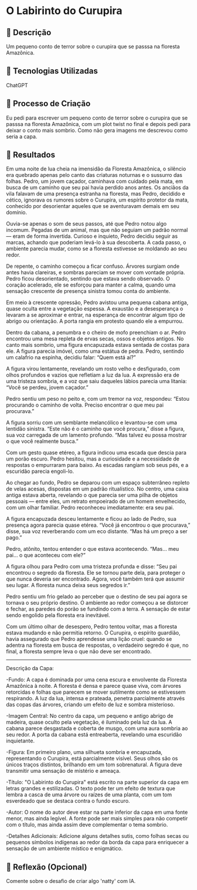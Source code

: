 # O Labirinto do Curupira

## 📒 Descrição
Um pequeno conto de terror sobre o curupira que se passsa na floresta Amazônica.

## 🤖 Tecnologias Utilizadas
ChatGPT

## 🧐 Processo de Criação
Eu pedi para escrever um pequeno conto de terror sobre o curupira que se passsa na floresta Amazônica, com um plot twist no final e depois pedi para deixar o conto mais sombrio. Como não gera imagens me descrevou como seria a capa.

## 🚀 Resultados
Em uma noite de lua cheia na imensidão da Floresta Amazônica, o silêncio era quebrado apenas pelo canto das criaturas noturnas e o sussurro das folhas. Pedro, um jovem caçador, caminhava com cuidado pela mata, em busca de um caminho que seu pai havia perdido anos antes. Os anciãos da vila falavam de uma presença estranha na floresta, mas Pedro, decidido e cético, ignorava os rumores sobre o Curupira, um espírito protetor da mata, conhecido por desorientar aqueles que se aventuravam demais em seu domínio.

Ouvia-se apenas o som de seus passos, até que Pedro notou algo incomum. Pegadas de um animal, mas que não seguiam um padrão normal — eram de forma invertida. Curioso e inquieto, Pedro decidiu seguir as marcas, achando que poderiam levá-lo à sua descoberta. A cada passo, o ambiente parecia mudar, como se a floresta estivesse se moldando ao seu redor.

De repente, o caminho começou a ficar confuso. Árvores surgiam onde antes havia clareiras, e sombras pareciam se mover com vontade própria. Pedro ficou desorientado, sentindo que estava sendo observado. O coração acelerado, ele se esforçou para manter a calma, quando uma sensação crescente de presença sinistra tomou conta do ambiente.

Em meio à crescente opressão, Pedro avistou uma pequena cabana antiga, quase oculta entre a vegetação espessa. A exaustão e a desesperança o levaram a se aproximar e entrar, na esperança de encontrar algum tipo de abrigo ou orientação. A porta rangia em protesto quando ele a empurrou.

Dentro da cabana, a penumbra e o cheiro de mofo preenchiam o ar. Pedro encontrou uma mesa repleta de ervas secas, ossos e objetos antigos. No canto mais sombrio, uma figura encapuzada estava sentada de costas para ele. A figura parecia imóvel, como uma estátua de pedra. Pedro, sentindo um calafrio na espinha, decidiu falar: “Quem está aí?”

A figura virou lentamente, revelando um rosto velho e desfigurado, com olhos profundos e vazios que refletiam a luz da lua. A expressão era de uma tristeza sombria, e a voz que saiu daqueles lábios parecia uma litania: “Você se perdeu, jovem caçador.”

Pedro sentiu um peso no peito e, com um tremor na voz, respondeu: “Estou procurando o caminho de volta. Preciso encontrar o que meu pai procurava.”

A figura sorriu com um semblante melancólico e levantou-se com uma lentidão sinistra. “Este não é o caminho que você procura,” disse a figura, sua voz carregada de um lamento profundo. “Mas talvez eu possa mostrar o que você realmente busca.”

Com um gesto quase etéreo, a figura indicou uma escada que descia para um porão escuro. Pedro hesitou, mas a curiosidade e a necessidade de respostas o empurraram para baixo. As escadas rangiam sob seus pés, e a escuridão parecia engoli-lo.

Ao chegar ao fundo, Pedro se deparou com um espaço subterrâneo repleto de velas acesas, dispostas em um padrão ritualístico. No centro, uma caixa antiga estava aberta, revelando o que parecia ser uma pilha de objetos pessoais — entre eles, um retrato empoeirado de um homem envelhecido, com um olhar familiar. Pedro reconheceu imediatamente: era seu pai.

A figura encapuzada desceu lentamente e ficou ao lado de Pedro, sua presença agora parecia quase etérea. “Você já encontrou o que procurava,” disse, sua voz reverberando com um eco distante. “Mas há um preço a ser pago.”

Pedro, atônito, tentou entender o que estava acontecendo. “Mas... meu pai... o que aconteceu com ele?”

A figura olhou para Pedro com uma tristeza profunda e disse: “Seu pai encontrou o segredo da floresta. Ele se tornou parte dela, para proteger o que nunca deveria ser encontrado. Agora, você também terá que assumir seu lugar. A floresta nunca deixa seus segredos ir.”

Pedro sentiu um frio gelado ao perceber que o destino de seu pai agora se tornava o seu próprio destino. O ambiente ao redor começou a se distorcer e fechar, as paredes do porão se fundindo com a terra. A sensação de estar sendo engolido pela floresta era inevitável.

Com um último olhar de desespero, Pedro tentou voltar, mas a floresta estava mudando e não permitia retorno. O Curupira, o espírito guardião, havia assegurado que Pedro aprendesse uma lição cruel: quando se adentra na floresta em busca de respostas, o verdadeiro segredo é que, no final, a floresta sempre leva o que não deve ser encontrado.
_______________________________________________________________________________________________________________________________________________________________________________________________________________________________________________________________
Descrição da Capa:

-Fundo: A capa é dominada por uma cena escura e envolvente da Floresta Amazônica à noite. A floresta é densa e parece quase viva, com árvores retorcidas e folhas que parecem se mover sutilmente como se estivessem respirando. A luz da lua, intensa e prateada, penetra parcialmente através das copas das árvores, criando um efeito de luz e sombra misterioso.

-Imagem Central: No centro da capa, um pequeno e antigo abrigo de madeira, quase oculto pela vegetação, é iluminado pela luz da lua. A cabana parece desgastada e coberta de musgo, com uma aura sombria ao seu redor. A porta da cabana está entreaberta, revelando uma escuridão inquietante.

-Figura: Em primeiro plano, uma silhueta sombria e encapuzada, representando o Curupira, está parcialmente visível. Seus olhos são os únicos traços distintos, brilhando em um tom sobrenatural. A figura deve transmitir uma sensação de mistério e ameaça.

-Título: "O Labirinto do Curupira" está escrito na parte superior da capa em letras grandes e estilizadas. O texto pode ter um efeito de textura que lembra a casca de uma árvore ou raízes de uma planta, com um tom esverdeado que se destaca contra o fundo escuro.

-Autor: O nome do autor deve estar na parte inferior da capa em uma fonte menor, mas ainda legível. A fonte pode ser mais simples para não competir com o título, mas ainda assim deve complementar o tema sombrio.

-Detalhes Adicionais: Adicione alguns detalhes sutis, como folhas secas ou pequenos símbolos indígenas ao redor da borda da capa para enriquecer a sensação de um ambiente místico e enigmático.

## 💭 Reflexão (Opcional)
Comente sobre o desafio de criar algo 'natty' com IA.
